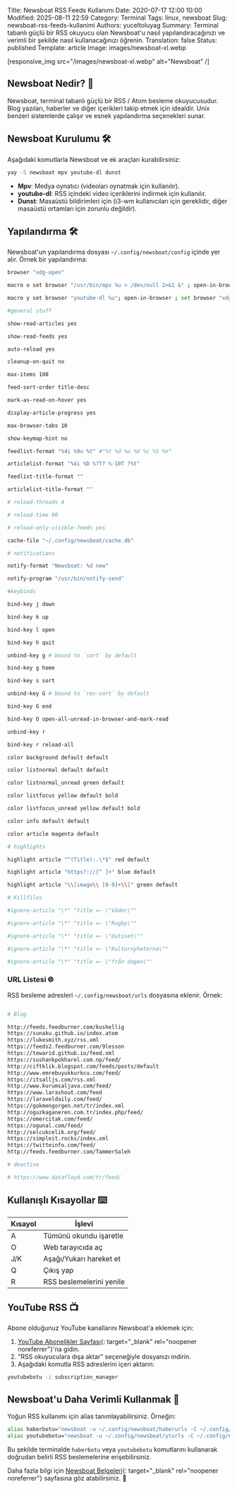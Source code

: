 Title: Newsboat RSS Feeds Kullanımı
Date: 2020-07-17 12:00 10:00
Modified: 2025-08-11 22:59
Category: Terminal
Tags: linux, newsboat
Slug: newsboat-rss-feeds-kullanimi
Authors: yuceltoluyag
Summary: Terminal tabanlı güçlü bir RSS okuyucu olan Newsboat'u nasıl yapılandıracağınızı ve verimli bir şekilde nasıl kullanacağınızı öğrenin.
Translation: false
Status: published
Template: article
Image: images/newsboat-xl.webp

[responsive_img src="/images/newsboat-xl.webp" alt="Newsboat" /]

## Newsboat Nedir? 📰

Newsboat, terminal tabanlı güçlü bir RSS / Atom besleme okuyucusudur. Blog yazıları, haberler ve diğer içerikleri takip etmek için idealdir. Unix benzeri sistemlerde çalışır ve esnek yapılandırma seçenekleri sunar.

## Newsboat Kurulumu 🛠️

Aşağıdaki komutlarla Newsboat ve ek araçları kurabilirsiniz:

```bash
yay -S newsboat mpv youtube-dl dunst
```

- **Mpv**: Medya oynatıcı (videoları oynatmak için kullanılır).
- **youtube-dl**: RSS içindeki video içeriklerini indirmek için kullanılır.
- **Dunst**: Masaüstü bildirimleri için (i3-wm kullanıcıları için gereklidir, diğer masaüstü ortamları için zorunlu değildir).

## Yapılandırma 🛠️

Newsboat'un yapılandırma dosyası `~/.config/newsboat/config` içinde yer alır. Örnek bir yapılandırma:

```bash
browser "xdg-open"

macro o set browser "/usr/bin/mpv %u > /dev/null 2>&1 &" ; open-in-browser ; set browser "xdg-open"

macro y set browser "youtube-dl %u"; open-in-browser ; set browser "xdg-open"

#general stuff

show-read-articles yes

show-read-feeds yes

auto-reload yes

cleanup-on-quit no

max-items 100

feed-sort-order title-desc

mark-as-read-on-hover yes

display-article-progress yes

max-browser-tabs 10

show-keymap-hint no

feedlist-format "%4i %9u %t" #"%t %d %u %U %c %S %n"

articlelist-format "%4i %D %?T? %-10T ?%t"

feedlist-title-format ""

articlelist-title-format ""

# reload-threads 4

# reload-time 90

# reload-only-visible-feeds yes

cache-file "~/.config/newsboat/cache.db"

# notifications

notify-format "Newsboat: %d new"

notify-program "/usr/bin/notify-send"

#keybinds

bind-key j down

bind-key k up

bind-key l open

bind-key h quit

unbind-key g # bound to `sort` by default

bind-key g home

bind-key s sort

unbind-key G # bound to `rev-sort` by default

bind-key G end

bind-key O open-all-unread-in-browser-and-mark-read

unbind-key r

bind-key r reload-all

color background default default

color listnormal default default

color listnormal_unread green default

color listfocus yellow default bold

color listfocus_unread yellow default bold

color info default default

color article magenta default

# highlights

highlight article "^(Title):.\*$" red default

highlight article "https?://[^ ]+" blue default

highlight article "\\[image\\ [0-9]+\\]" green default

# Killfiles

#ignore-article "\*" "title =~ \"Väder\""

#ignore-article "\*" "title =~ \"Rugby\""

#ignore-article "\*" "title =~ \"Uutiset\""

#ignore-article "\*" "title =~ \"Kulturnyheterna\""

#ignore-article "\*" "title =~ \"från dagen\""
```

### URL Listesi 🌐

RSS besleme adresleri `~/.config/newsboat/urls` dosyasına eklenir. Örnek:

```bash

# Blog

http://feeds.feedburner.com/kushellig
https://sunaku.github.io/index.atom
https://lukesmith.xyz/rss.xml
https://feeds2.feedburner.com/9lesson
https://tewarid.github.io/feed.xml
https://sushankpokharel.com.np/feed/
http://ciftklik.blogspot.com/feeds/posts/default
http://www.emrebuyukkurkcu.com/feed/
https://itsalljs.com/rss.xml
http://www.kurumsaljava.com/feed/
https://www.larashout.com/feed
https://laraveldaily.com/feed/
https://gokmengorgen.net/tr/index.xml
http://oguzkaganeren.com.tr/index.php/feed/
https://omercitak.com/feed/
https://ogunal.com/feed/
http://selcukcelik.org/feed/
https://simpleit.rocks/index.xml
https://twitteinfo.com/feed/
http://feeds.feedburner.com/TammerSaleh

# deactive

# https://www.datafloyd.com/tr/feed/


```

## Kullanışlı Kısayollar ⌨️

| Kısayol | İşlevi |
|---------|--------|
| A       | Tümünü okundu işaretle |
| O       | Web tarayıcıda aç |
| J/K     | Aşağı/Yukarı hareket et |
| Q       | Çıkış yap |
| R       | RSS beslemelerini yenile |

## YouTube RSS 📺

Abone olduğunuz YouTube kanallarını Newsboat'a eklemek için:

1. [YouTube Abonelikler Sayfası](https://www.youtube.com/subscription_manager){: target="_blank" rel="noopener noreferrer"}'na gidin.
2. "RSS okuyuculara dışa aktar" seçeneğiyle dosyanızı indirin.
3. Aşağıdaki komutla RSS adreslerini içeri aktarın:

```bash
youtubebotu -i subscription_manager
```

## Newsboat'u Daha Verimli Kullanmak 🎯

Yoğun RSS kullanımı için alias tanımlayabilirsiniz. Örneğin:

```bash
alias haberbotu="newsboat -u ~/.config/newsboat/haberurls -C ~/.config/newsboat/config"
alias youtubebotu="newsboat -u ~/.config/newsboat/yturls -C ~/.config/newsboat/ytconfig"
```

Bu şekilde terminalde `haberbotu` veya `youtubebotu` komutlarını kullanarak doğrudan belirli RSS beslemelerine erişebilirsiniz.

Daha fazla bilgi için [Newsboat Belgeleri](https://newsboat.org/releases/2.19/docs/newsboat.html){: target="_blank" rel="noopener noreferrer"} sayfasına göz atabilirsiniz. 📖

